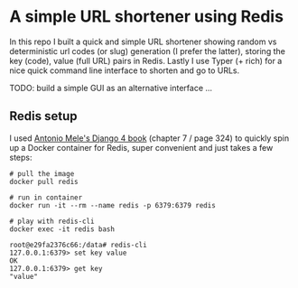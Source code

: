 # A simple URL shortener using Redis

In this repo I built a quick and simple URL shortener showing random vs deterministic url codes (or slug) generation (I prefer the latter), storing the key (code), value (full URL) pairs in Redis. Lastly I use Typer (+ rich) for a nice quick command line interface to shorten and go to URLs. 

TODO: build a simple GUI as an alternative interface ...

## Redis setup

I used [Antonio Mele's Django 4 book](https://www.amazon.es/Django-Example-powerful-reliable-applications-ebook/dp/B09YS5NHX9/) (chapter 7 / page 324) to quickly spin up a Docker container for Redis, super convenient and just takes a few steps:

```
# pull the image
docker pull redis

# run in container
docker run -it --rm --name redis -p 6379:6379 redis

# play with redis-cli
docker exec -it redis bash

root@e29fa2376c66:/data# redis-cli
127.0.0.1:6379> set key value
OK
127.0.0.1:6379> get key
"value"
```
